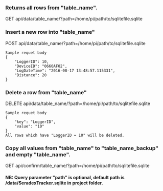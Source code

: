 ### Returns all rows from "table_name".
GET api/data/table_name/?path=/home/pi/path/to/sqlitefile.sqlite

### Insert a new row into "table_name"
POST api/data/table_name/?path=/home/pi/path/to/sqlitefile.sqlite

    Sample requet body
    {
        "LoggerID": 10,
        "DeviceID": "0660AF02",
        "LogDateTime": "2016-08-17 13:48:57.115331",
        "Distance": 20
    }

### Delete a row from "table_name"
DELETE api/data/table_name/?path=/home/pi/path/to/sqlitefile.sqlite
    
    Sample requet body
    {
        "key": "LoggerID",
        "value": "10"
    }
    All rows which have "LoggerID = 10" will be deleted.


### Copy all values from "table_name" to "table_name_backup" and empty "table_name".
GET api/confirm/table_name/?path=/home/pi/path/to/sqlitefile.sqlite

#### NB: Query parameter "path" is optional, default path is /data/SeradexTracker.sqlite in project folder.